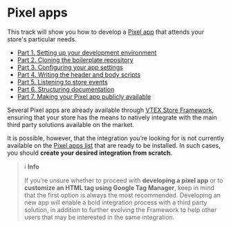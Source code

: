 # Pixel apps

This track will show you how to develop a [Pixel app](https://developers.vtex.com/vtex-developer-docs/docs/vtex-io-documentation-pixel-app) that attends your store's particular needs.

- [Part 1. Setting up your development environment](https://developers.vtex.com/vtex-developer-docs/docs/vtex-io-documentation-2-basicsetuptodevelopinvtexio)
- [Part 2. Cloning the boilerplate repository](https://developers.vtex.com/vtex-developer-docs/docs/vtex-io-documentation-3-cloningtheboilerplaterepository)
- [Part 3. Configuring your app settings](https://developers.vtex.com/vtex-developer-docs/docs/vtex-io-documentation-4-configuringyourappsettings)
- [Part 4. Writing the header and body scripts](https://developers.vtex.com/vtex-developer-docs/docs/vtex-io-documentation-5-writingtheheaderandbodyscripts)
- [Part 5. Listening to store events](https://developers.vtex.com/vtex-developer-docs/docs/vtex-io-documentation-6-listeningtostoreevents)
- [Part 6. Structuring documentation](https://developers.vtex.com/vtex-developer-docs/docs/vtex-io-documentation-7-structuringthedocumentation)
- [Part 7. Making your Pixel app publicly available](https://developers.vtex.com/vtex-developer-docs/docs/vtex-io-documentation-8-makingyourpixelapppubliclyavailable)

Several Pixel apps are already available through [VTEX Store Framework](https://developers.vtex.com/vtex-developer-docs/docs/vtex-io-documentation-what-is-vtex-store-framework), ensuring that your store has the means to natively integrate with the main third party solutions available on the market. 

It is possible, however, that the integration you’re looking for is not currently available on the [Pixel apps list](https://developers.vtex.com/vtex-developer-docs/docs/pixel-apps/) that are ready to be installed. In such cases, you should **create your desired integration from scratch**.

> ℹ️ **Info**
>
> If you’re unsure whether to proceed with **developing a pixel app** or to **customize an HTML tag using Google Tag Manager**, keep in mind that the first option is always the most recommended. Developing an new app will enable a bold integration process with a third party solution, in addition to further evolving the Framework to help other users that may be interested in the same integration.
